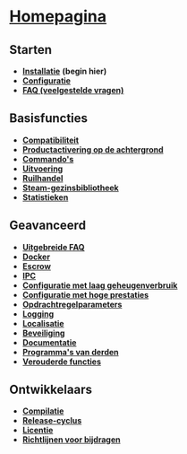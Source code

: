 # **[Homepagina](https://github.com/JustArchi/ArchiSteamFarm/wiki/Home-nl-NL)**

## Starten

* **[Installatie](https://github.com/JustArchi/ArchiSteamFarm/wiki/Setting-up-nl-NL)** **(begin hier)**
* **[Configuratie](https://github.com/JustArchi/ArchiSteamFarm/wiki/Configuration-nl-NL)**
* **[FAQ (veelgestelde vragen)](https://github.com/JustArchi/ArchiSteamFarm/wiki/FAQ-nl-NL)**

## Basisfuncties

* **[Compatibiliteit](https://github.com/JustArchi/ArchiSteamFarm/wiki/Compatibility-nl-NL)**
* **[Productactivering op de achtergrond](https://github.com/JustArchi/ArchiSteamFarm/wiki/Background-games-redeemer-nl-NL)**
* **[Commando's](https://github.com/JustArchi/ArchiSteamFarm/wiki/Commands-nl-NL)**
* **[Uitvoering](https://github.com/JustArchi/ArchiSteamFarm/wiki/Performance-nl-NL)**
* **[Ruilhandel](https://github.com/JustArchi/ArchiSteamFarm/wiki/Trading-nl-NL)**
* **[Steam-gezinsbibliotheek](https://github.com/JustArchi/ArchiSteamFarm/wiki/Steam-Family-Sharing-nl-NL)**
* **[Statistieken](https://github.com/JustArchi/ArchiSteamFarm/wiki/Statistics-nl-NL)**

## Geavanceerd

* **[Uitgebreide FAQ](https://github.com/JustArchi/ArchiSteamFarm/wiki/Extended-FAQ)**
* **[Docker](https://github.com/JustArchi/ArchiSteamFarm/wiki/Docker)**
* **[Escrow](https://github.com/JustArchi/ArchiSteamFarm/wiki/Escrow)**
* **[IPC](https://github.com/JustArchi/ArchiSteamFarm/wiki/IPC)**
* **[Configuratie met laag geheugenverbruik](https://github.com/JustArchi/ArchiSteamFarm/wiki/Low-memory-setup)**
* **[Configuratie met hoge prestaties](https://github.com/JustArchi/ArchiSteamFarm/wiki/High-performance-setup)**
* **[Opdrachtregelparameters](https://github.com/JustArchi/ArchiSteamFarm/wiki/Command-line-arguments)**
* **[Logging](https://github.com/JustArchi/ArchiSteamFarm/wiki/Logging)**
* **[Localisatie](https://github.com/JustArchi/ArchiSteamFarm/wiki/Localization)**
* **[Beveiliging](https://github.com/JustArchi/ArchiSteamFarm/wiki/Security)**
* **[Documentatie](https://github.com/JustArchi/ArchiSteamFarm/wiki/Documentation)**
* **[Programma's van derden](https://github.com/JustArchi/ArchiSteamFarm/wiki/Third-party-tools)**
* **[Verouderde functies](https://github.com/JustArchi/ArchiSteamFarm/wiki/Deprecation)**

## Ontwikkelaars

* **[Compilatie](https://github.com/JustArchi/ArchiSteamFarm/wiki/Compilation-nl-NL)**
* **[Release-cyclus](https://github.com/JustArchi/ArchiSteamFarm/wiki/Release-cycle-nl-NL)**
* **[Licentie](https://github.com/JustArchi/ArchiSteamFarm/wiki/License-nl-NL)**
* **[Richtlijnen voor bijdragen](https://github.com/JustArchi/ArchiSteamFarm/blob/master/.github/CONTRIBUTING.md)**